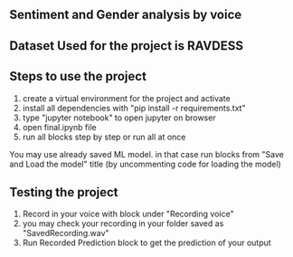 ## Sentiment and Gender analysis by voice



## Dataset Used for the project is RAVDESS


## Steps to use the project
1. create a virtual environment for the project and activate 
2. install all dependencies with "pip install -r requirements.txt"
3. type "jupyter notebook" to open jupyter on browser
4. open final.ipynb file
5. run all blocks step by step or run all at once

You may use already saved ML model. in that case run blocks from "Save and Load the model" title (by uncommenting code for loading the model)




## Testing the project
1. Record in your voice with block under "Recording voice" 
2. you may check your recording in your folder saved as "SavedRecording.wav"
3. Run Recorded Prediction block to get the prediction of your output